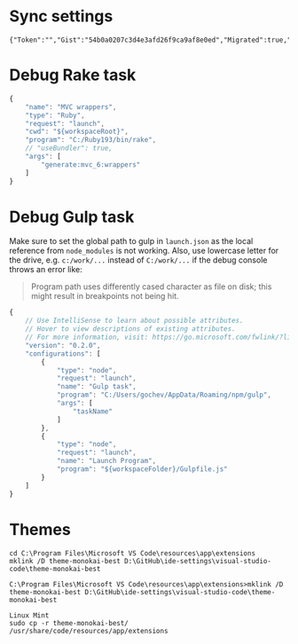# Sync settings
```
{"Token":"","Gist":"54b0a0207c3d4e3afd26f9ca9af8e0ed","Migrated":true,"ProxyIP":null,"ProxyPort":null}
```

# Debug Rake task

```javascript
{
    "name": "MVC wrappers",
    "type": "Ruby",
    "request": "launch",
    "cwd": "${workspaceRoot}",
    "program": "C:/Ruby193/bin/rake",
    // "useBundler": true,
    "args": [
        "generate:mvc_6:wrappers"
    ]
}
```

# Debug Gulp task

Make sure to set the global path to gulp in `launch.json` as the local reference from `node_modules` is not working. Also, use lowercase letter for the drive, e.g. `c:/work/...` instead of `C:/work/...` if the debug console throws an error like:

>Program path uses differently cased character as file on disk; this might result in breakpoints not being hit.



```javascript
{
    // Use IntelliSense to learn about possible attributes.
    // Hover to view descriptions of existing attributes.
    // For more information, visit: https://go.microsoft.com/fwlink/?linkid=830387
    "version": "0.2.0",
    "configurations": [
        {
            "type": "node",
            "request": "launch",
            "name": "Gulp task",
            "program": "C:/Users/gochev/AppData/Roaming/npm/gulp",
            "args": [
                "taskName"
            ]
        },
        {
            "type": "node",
            "request": "launch",
            "name": "Launch Program",
            "program": "${workspaceFolder}/Gulpfile.js"
        }
    ]
}
```
# Themes
```
cd C:\Program Files\Microsoft VS Code\resources\app\extensions
mklink /D theme-monokai-best D:\GitHub\ide-settings\visual-studio-code\theme-monokai-best

C:\Program Files\Microsoft VS Code\resources\app\extensions>mklink /D theme-monokai-best D:\GitHub\ide-settings\visual-studio-code\theme-monokai-best

Linux Mint
sudo cp -r theme-monokai-best/ /usr/share/code/resources/app/extensions 
```
